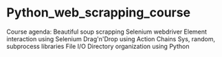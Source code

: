 # Python_web_scrapping_course

Course agenda:
Beautiful soup scrapping
Selenium webdriver
Element interaction using Selenium
Drag'n'Drop using Action Chains
Sys, random, subprocess libraries
File I/O
Directory organization using Python
